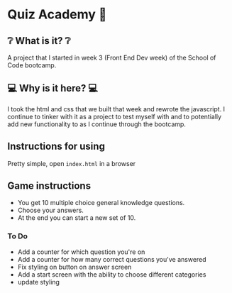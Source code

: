 # Quiz Academy 🥸

## ❔ What is it? ❔

A project that I started in week 3 (Front End Dev week) of the School of Code bootcamp.

## 💻 Why is it here? 💻

I took the html and css that we built that week and rewrote the javascript. I continue to tinker with it as a project to test myself with and to potentially add new functionality to as I continue through the bootcamp.

## Instructions for using

Pretty simple, open `index.html` in a browser

## Game instructions

- You get 10 multiple choice general knowledge questions.
- Choose your answers.
- At the end you can start a new set of 10.

### To Do

- Add a counter for which question you're on
- Add a counter for how many correct questions you've answered
- Fix styling on button on answer screen
- Add a start screen with the ability to choose different categories
- update styling
